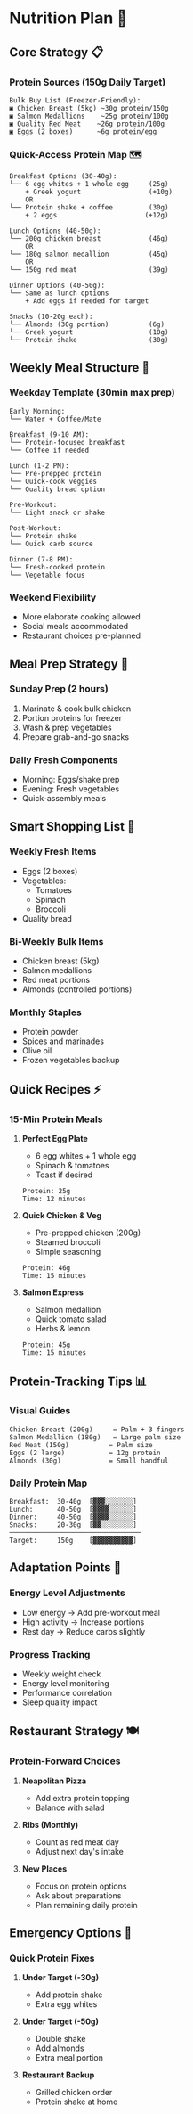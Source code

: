 # Nutrition Plan 🍳

## Core Strategy 📋

### Protein Sources (150g Daily Target)
```
Bulk Buy List (Freezer-Friendly):
▣ Chicken Breast (5kg) ~30g protein/150g
▣ Salmon Medallions    ~25g protein/100g
▣ Quality Red Meat    ~26g protein/100g
▣ Eggs (2 boxes)      ~6g protein/egg
```

### Quick-Access Protein Map 🗺️
```
Breakfast Options (30-40g):
└── 6 egg whites + 1 whole egg     (25g)
    + Greek yogurt                 (+10g)
    OR
└── Protein shake + coffee         (30g)
    + 2 eggs                      (+12g)

Lunch Options (40-50g):
└── 200g chicken breast            (46g)
    OR
└── 180g salmon medallion          (45g)
    OR
└── 150g red meat                  (39g)

Dinner Options (40-50g):
└── Same as lunch options
    + Add eggs if needed for target

Snacks (10-20g each):
└── Almonds (30g portion)          (6g)
└── Greek yogurt                   (10g)
└── Protein shake                  (30g)
```

## Weekly Meal Structure 📅

### Weekday Template (30min max prep)
```
Early Morning:
└── Water + Coffee/Mate

Breakfast (9-10 AM):
└── Protein-focused breakfast
└── Coffee if needed

Lunch (1-2 PM):
└── Pre-prepped protein
└── Quick-cook veggies
└── Quality bread option

Pre-Workout:
└── Light snack or shake

Post-Workout:
└── Protein shake
└── Quick carb source

Dinner (7-8 PM):
└── Fresh-cooked protein
└── Vegetable focus
```

### Weekend Flexibility
- More elaborate cooking allowed
- Social meals accommodated
- Restaurant choices pre-planned

## Meal Prep Strategy 🔪

### Sunday Prep (2 hours)
1. Marinate & cook bulk chicken
2. Portion proteins for freezer
3. Wash & prep vegetables
4. Prepare grab-and-go snacks

### Daily Fresh Components
- Morning: Eggs/shake prep
- Evening: Fresh vegetables
- Quick-assembly meals

## Smart Shopping List 🛒

### Weekly Fresh Items
- Eggs (2 boxes)
- Vegetables:
  - Tomatoes
  - Spinach
  - Broccoli
- Quality bread

### Bi-Weekly Bulk Items
- Chicken breast (5kg)
- Salmon medallions
- Red meat portions
- Almonds (controlled portions)

### Monthly Staples
- Protein powder
- Spices and marinades
- Olive oil
- Frozen vegetables backup

## Quick Recipes ⚡

### 15-Min Protein Meals
1. **Perfect Egg Plate**
   - 6 egg whites + 1 whole egg
   - Spinach & tomatoes
   - Toast if desired
   ```
   Protein: 25g
   Time: 12 minutes
   ```

2. **Quick Chicken & Veg**
   - Pre-prepped chicken (200g)
   - Steamed broccoli
   - Simple seasoning
   ```
   Protein: 46g
   Time: 15 minutes
   ```

3. **Salmon Express**
   - Salmon medallion
   - Quick tomato salad
   - Herbs & lemon
   ```
   Protein: 45g
   Time: 15 minutes
   ```

## Protein-Tracking Tips 📊

### Visual Guides
```
Chicken Breast (200g)     = Palm + 3 fingers
Salmon Medallion (180g)   = Large palm size
Red Meat (150g)          = Palm size
Eggs (2 large)           = 12g protein
Almonds (30g)            = Small handful
```

### Daily Protein Map
```
Breakfast:  30-40g  [▓▓▓░░░░░░░] 
Lunch:      40-50g  [▓▓▓▓░░░░░░]
Dinner:     40-50g  [▓▓▓▓░░░░░░]
Snacks:     20-30g  [▓▓░░░░░░░░]
─────────────────────────────────
Target:     150g    [▓▓▓▓▓▓▓▓▓▓]
```

## Adaptation Points 🎯

### Energy Level Adjustments
- Low energy → Add pre-workout meal
- High activity → Increase portions
- Rest day → Reduce carbs slightly

### Progress Tracking
- Weekly weight check
- Energy level monitoring
- Performance correlation
- Sleep quality impact

## Restaurant Strategy 🍽️

### Protein-Forward Choices
1. **Neapolitan Pizza**
   - Add extra protein topping
   - Balance with salad

2. **Ribs (Monthly)**
   - Count as red meat day
   - Adjust next day's intake

3. **New Places**
   - Focus on protein options
   - Ask about preparations
   - Plan remaining daily protein

## Emergency Options 🚨

### Quick Protein Fixes
1. **Under Target (-30g)**
   - Add protein shake
   - Extra egg whites

2. **Under Target (-50g)**
   - Double shake
   - Add almonds
   - Extra meal portion

3. **Restaurant Backup**
   - Grilled chicken order
   - Protein shake at home
